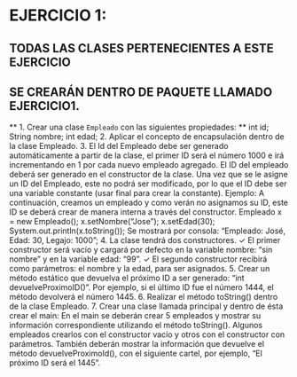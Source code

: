 # EJERCICIO 1: 
## TODAS LAS CLASES PERTENECIENTES A ESTE EJERCICIO
## SE CREARÁN DENTRO DE PAQUETE LLAMADO EJERCICIO1.
** 1. Crear una clase `Empleado` con las siguientes propiedades: ** 
int id;
String nombre;
int edad;
2. Aplicar el concepto de encapsulación dentro de la clase Empleado.
3. El Id del Empleado debe ser generado automáticamente a partir de la
clase, el primer ID será el número 1000 e irá incrementando en 1 por cada
nuevo empleado agregado. El ID del empleado deberá ser generado en el
constructor de la clase. Una vez que se le asigne un ID del Empleado, este
no podrá ser modificado, por lo que el ID debe ser una variable constante
(usar final para crear la constante).
Ejemplo: A continuación, creamos un empleado y como verán no
asignamos su ID, este ID se deberá crear de manera interna a través del
constructor.
Empleado x = new Empleado();
x.setNombre(“Jose”);
x.setEdad(30);
System.out.println(x.toString());
Se mostrará por consola: “Empleado: José, Edad: 30, Legajo: 1000”;
4. La clase tendrá dos constructores.
✓ El primer constructor será vacío y cargará por defecto en la variable
nombre: “sin nombre” y en la variable edad: “99”.
✓ El segundo constructor recibirá como parámetros: el nombre y la
edad, para ser asignados.
5. Crear un método estático que devuelva el próximo ID a ser generado: “int
devuelveProximoID()”. Por ejemplo, si el último ID fue el número 1444, el
método devolverá el número 1445.
6. Realizar el método toString() dentro de la clase Empleado.
7. Crear una clase llamada principal y dentro de ésta crear el main:
En el main se deberán crear 5 empleados y mostrar su información
correspondiente utilizando el método toString(). Algunos empleados
crearlos con el constructor vacío y otros con el constructor con parámetros.
También deberán mostrar la información que devuelve el método
devuelveProximoId(), con el siguiente cartel, por ejemplo, “El próximo ID
será el 1445”. 